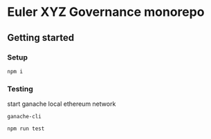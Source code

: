# Euler XYZ Governance monorepo

## Getting started

### Setup

```
npm i
```

### Testing

start ganache local ethereum network
```
ganache-cli
```

```
npm run test
```